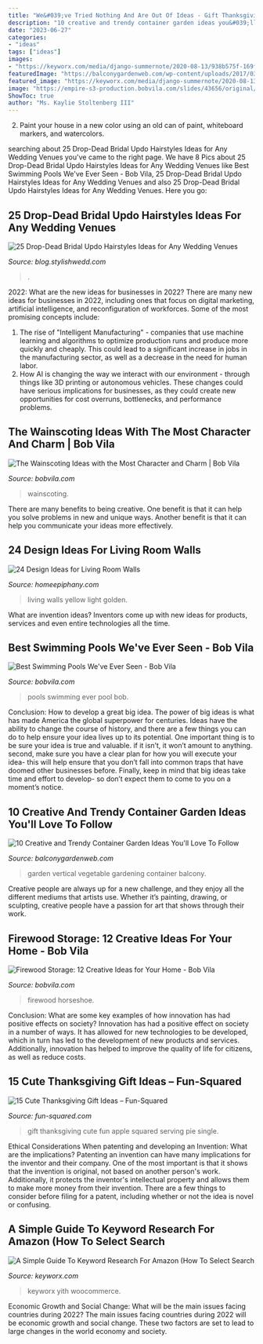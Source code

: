 ```yaml
---
title: "We&#039;ve Tried Nothing And Are Out Of Ideas - Gift Thanksgiving Cute Fun Apple Squared Serving Pie Single"
description: "10 creative and trendy container garden ideas you&#039;ll love to follow"
date: "2023-06-27"
categories:
- "ideas"
tags: ["ideas"]
images:
- "https://keyworx.com/media/django-summernote/2020-08-13/938b575f-169f-4727-9a6c-cad06782127e.jpg"
featuredImage: "https://balconygardenweb.com/wp-content/uploads/2017/03/vertical-vegetable-garden.jpg"
featured_image: "https://keyworx.com/media/django-summernote/2020-08-13/938b575f-169f-4727-9a6c-cad06782127e.jpg"
image: "https://empire-s3-production.bobvila.com/slides/43656/original/10.jpg?1627595509"
ShowToc: true
author: "Ms. Kaylie Stoltenberg III"
---
```



2. Paint your house in a new color using an old can of paint, whiteboard markers, and watercolors.

	

		
searching about 25 Drop-Dead Bridal Updo Hairstyles Ideas for Any Wedding Venues you've came to the right page. We have 8 Pics about 25 Drop-Dead Bridal Updo Hairstyles Ideas for Any Wedding Venues like Best Swimming Pools We&#039;ve Ever Seen - Bob Vila, 25 Drop-Dead Bridal Updo Hairstyles Ideas for Any Wedding Venues and also 25 Drop-Dead Bridal Updo Hairstyles Ideas for Any Wedding Venues. Here you go:
		
    
## 25 Drop-Dead Bridal Updo Hairstyles Ideas For Any Wedding Venues

<img loading=lazy src="https://blog.stylishwedd.com/wp-content/uploads/2017/03/Drop-Dead-Exquisite-Wedding-Hairstyle-Ideas.jpg" onerror="this.onerror=null;this.src='https://tse4.mm.bing.net/th?id=OIP.AdW3-W_JIOFuqw4mAt82xQHaKX&amp;pid=15.1';" alt="25 Drop-Dead Bridal Updo Hairstyles Ideas for Any Wedding Venues">

_Source: blog.stylishwedd.com_

>. 

	

2022: What are the new ideas for businesses in 2022?
There are many new ideas for businesses in 2022, including ones that focus on digital marketing, artificial intelligence, and reconfiguration of workforces. Some of the most promising concepts include: 
1. The rise of "Intelligent Manufacturing" - companies that use machine learning and algorithms to optimize production runs and produce more quickly and cheaply. This could lead to a significant increase in jobs in the manufacturing sector, as well as a decrease in the need for human labor. 
2. How AI is changing the way we interact with our environment - through things like 3D printing or autonomous vehicles. These changes could have serious implications for businesses, as they could create new opportunities for cost overruns, bottlenecks, and performance problems. 

    
## The Wainscoting Ideas With The Most Character And Charm | Bob Vila

<img loading=lazy src="https://s3-production.bobvila.com/slides/33586/original/Wainscoting_Ideas_with_High_Contrast.jpg?1567188212" onerror="this.onerror=null;this.src='https://tse4.mm.bing.net/th?id=OIP.hMYiY137YZqKSpzCcvdS9gHaFX&amp;pid=15.1';" alt="The Wainscoting Ideas with the Most Character and Charm | Bob Vila">

_Source: bobvila.com_

>wainscoting. 

	

There are many benefits to being creative. One benefit is that it can help you solve problems in new and unique ways. Another benefit is that it can help you communicate your ideas more effectively.

    
## 24 Design Ideas For Living Room Walls

<img loading=lazy src="https://homeepiphany.com/wp-content/uploads/2016/02/24-Design-Ideas-for-Living-Room-Walls-2.jpg" onerror="this.onerror=null;this.src='https://tse2.mm.bing.net/th?id=OIP.ktC37iwp6sMWmtcmy_BLjQHaE8&amp;pid=15.1';" alt="24 Design Ideas for Living Room Walls">

_Source: homeepiphany.com_

>living walls yellow light golden. 

	

What are invention ideas?
Inventors come up with new ideas for products, services and even entire technologies all the time.

    
## Best Swimming Pools We&#039;ve Ever Seen - Bob Vila

<img loading=lazy src="https://empire-s3-production.bobvila.com/slides/38208/original/Paradise-Pool.jpg?1593464355" onerror="this.onerror=null;this.src='https://tse1.mm.bing.net/th?id=OIP.s5JAjqS7DSyjDqwQkvAnBwHaFX&amp;pid=15.1';" alt="Best Swimming Pools We&#039;ve Ever Seen - Bob Vila">

_Source: bobvila.com_

>pools swimming ever pool bob. 

	

Conclusion: How to develop a great big idea.
The power of big ideas is what has made America the global superpower for centuries. Ideas have the ability to change the course of history, and there are a few things you can do to help ensure your idea lives up to its potential.
One important thing is to be sure your idea is true and valuable. if it isn’t, it won’t amount to anything. second, make sure you have a clear plan for how you will execute your idea- this will help ensure that you don’t fall into common traps that have doomed other businesses before. Finally, keep in mind that big ideas take time and effort to develop- so don’t expect them to come to you on a moment’s notice.

    
## 10 Creative And Trendy Container Garden Ideas You&#039;ll Love To Follow

<img loading=lazy src="https://balconygardenweb.com/wp-content/uploads/2017/03/vertical-vegetable-garden.jpg" onerror="this.onerror=null;this.src='https://tse3.mm.bing.net/th?id=OIP.bCA1Eq6TaUhDnWld3sD_BQHaJ3&amp;pid=15.1';" alt="10 Creative and Trendy Container Garden Ideas You&#039;ll Love To Follow">

_Source: balconygardenweb.com_

>garden vertical vegetable gardening container balcony. 

	

Creative people are always up for a new challenge, and they enjoy all the different mediums that artists use. Whether it’s painting, drawing, or sculpting, creative people have a passion for art that shows through their work.

    
## Firewood Storage: 12 Creative Ideas For Your Home - Bob Vila

<img loading=lazy src="https://empire-s3-production.bobvila.com/slides/43656/original/10.jpg?1627595509" onerror="this.onerror=null;this.src='https://tse1.mm.bing.net/th?id=OIP.bcYiyor-NhlP0OiAkZFYWQHaJ4&amp;pid=15.1';" alt="Firewood Storage: 12 Creative Ideas for Your Home - Bob Vila">

_Source: bobvila.com_

>firewood horseshoe. 

	

Conclusion: What are some key examples of how innovation has had positive effects on society?
Innovation has had a positive effect on society in a number of ways. It has allowed for new technologies to be developed, which in turn has led to the development of new products and services. Additionally, innovation has helped to improve the quality of life for citizens, as well as reduce costs.

    
## 15 Cute Thanksgiving Gift Ideas – Fun-Squared

<img loading=lazy src="https://fun-squared.com/wp-content/uploads/2017/10/Apple-Treats.jpg" onerror="this.onerror=null;this.src='https://tse2.mm.bing.net/th?id=OIP.mXwK1swqW2BmySAYqSSfoAHaLH&amp;pid=15.1';" alt="15 Cute Thanksgiving Gift Ideas – Fun-Squared">

_Source: fun-squared.com_

>gift thanksgiving cute fun apple squared serving pie single. 

	

Ethical Considerations When patenting and developing an Invention: What are the implications?
Patenting an invention can have many implications for the inventor and their company. One of the most important is that it shows that the invention is original, not based on another person's work. Additionally, it protects the inventor's intellectual property and allows them to make more money from their invention. There are a few things to consider before filing for a patent, including whether or not the idea is novel or confusing.

    
## A Simple Guide To Keyword Research For Amazon (How To Select Search

<img loading=lazy src="https://keyworx.com/media/django-summernote/2020-08-13/938b575f-169f-4727-9a6c-cad06782127e.jpg" onerror="this.onerror=null;this.src='https://tse4.mm.bing.net/th?id=OIP._AftMx2tCIqdwVKRyAKWjwHaEc&amp;pid=15.1';" alt="A Simple Guide To Keyword Research For Amazon (How To Select Search">

_Source: keyworx.com_

>keyworx yith woocommerce. 

	

Economic Growth and Social Change: What will be the main issues facing countries during 2022?
The main issues facing countries during 2022 will be economic growth and social change. These two factors are set to lead to large changes in the world economy and society.

